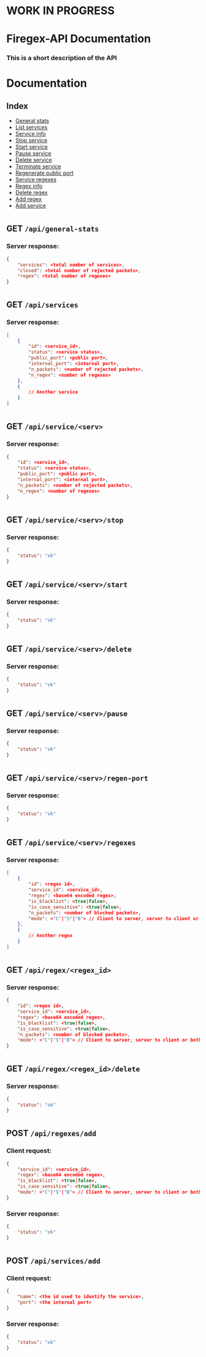 # **WORK IN PROGRESS**

# Firegex-API Documentation
### This is a short description of the API

#
# Documentation
## Index

- [General stats](#get-apigeneral-stats)
- [List services](#get-apiservices)
- [Service info](#get-apiserviceserv)
- [Stop service](#get-apiserviceservstop)
- [Start service](#get-apiserviceservstart)
- [Pause service](#get-apiserviceservpause)
- [Delete service](#get-apiserviceservdelete)
- [Terminate service](#get-apiserviceservterminate)
- [Regenerate public port](#get-apiserviceservregen-port)
- [Service regexes](#get-apiserviceservregexes)
- [Regex info](#get-apiregexregexid)
- [Delete regex](#get-apiregexregexiddelete)
- [Add regex](#post-apiregexesadd)
- [Add service](#post-apiservicesadd)

#
#
## **GET** **```/api/general-stats```**
### Server response:
```json
{
    "services": <total number of services>,
    "closed": <total number of rejected packets>,
    "regex": <total number of regexes>
}
```

#
## **GET** **```/api/services```**
### Server response:
```json
[
    {
        "id": <service_id>,
        "status": <service status>,
        "public_port": <public port>,
        "internal_port": <internal port>,
        "n_packets": <number of rejected packets>,
        "n_regex": <number of regexes>
    },
    {
        // Another service
    }
]
```

#
## **GET** **```/api/service/<serv>```**
### Server response:
```json
{
    "id": <service_id>,
    "status": <service status>,
    "public_port": <public port>,
    "internal_port": <internal port>,
    "n_packets": <number of rejected packets>,
    "n_regex": <number of regexes>
}
```

#
## **GET** **```/api/service/<serv>/stop```**
### Server response:
```json
{
    "status": "ok"
}
```

#
## **GET** **```/api/service/<serv>/start```**
### Server response:
```json
{
    "status": "ok"
}
```

#
## **GET** **```/api/service/<serv>/delete```**
### Server response:
```json
{
    "status": "ok"
}
```

#
## **GET** **```/api/service/<serv>/pause```**
### Server response:
```json
{
    "status": "ok"
}
```

#
## **GET** **```/api/service/<serv>/regen-port```**
### Server response:
```json
{
    "status": "ok"
}
```

#
## **GET** **```/api/service/<serv>/regexes```**
### Server response:
```json
[
    {
        "id": <regex id>,
        "service_id": <service_id>,
        "regex": <base64 encoded regex>,
        "is_blacklist": <true|false>,
        "is_case_sensitive": <true|false>,
        "n_packets": <number of blocked packets>,
        "mode": <"C"|"S"|"B"> // Client to server, server to client or both
    },
    {
        // Another regex
    }
]
```

#
## **GET** **```/api/regex/<regex_id>```**
### Server response:
```json
{
    "id": <regex id>,
    "service_id": <service_id>,
    "regex": <base64 encoded regex>,
    "is_blacklist": <true|false>,
    "is_case_sensitive": <true|false>,
    "n_packets": <number of blocked packets>,
    "mode": <"C"|"S"|"B"> // Client to server, server to client or both
}
```

#
## **GET** **```/api/regex/<regex_id>/delete```**
### Server response:
```json
{
    "status": "ok"
}
```

#
## **POST** **```/api/regexes/add```**
### Client request:
```json
{
    "service_id": <service_id>,
    "regex": <base64 encoded regex>,
    "is_blacklist": <true|false>,
    "is_case_sensitive": <true|false>,
    "mode": <"C"|"S"|"B"> // Client to server, server to client or both
}
```
### Server response:
```json
{
    "status": "ok"
}
```

#
## **POST** **```/api/services/add```**
### Client request:
```json
{
    "name": <the id used to identify the service>,
    "port": <the internal port>
}
```
### Server response:
```json
{
    "status": "ok"
}
```
